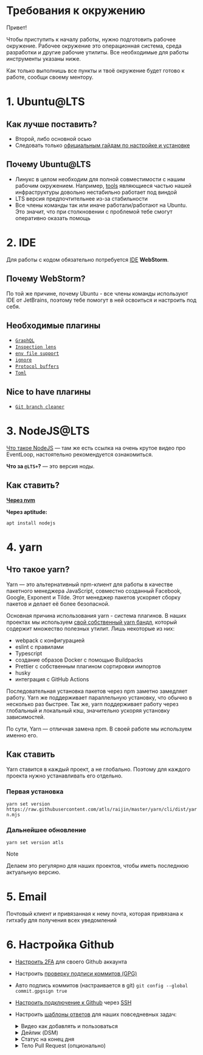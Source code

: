 # Требования к окружению

Привет!

Чтобы приступить к началу работы, нужно подготовить рабочее окружение. Рабочее окружение это операционная система, среда разработки и другие рабочие утилиты. Все необходимые для работы инструменты указаны ниже.

Как только выполнишь все пункты и твоё окружение будет готово к работе, сообщи своему ментору.

# 1. Ubuntu@LTS

## Как лучше поставить?

- Второй, либо основной осью
- Следовать только [официальным гайдам по настройке и установке](https://ubuntu.com/tutorials/install-ubuntu-desktop#1-overview)

## Почему Ubuntu@LTS

- Линукс в целом необходим для полной совместимости с нашим рабочим окружением. Например, [tools](https://github.com/atls/tools) являющиеся частью нашей инфраструктуры довольно нестабильно работает под виндой
- LTS версия предпочтительнее из-за стабильности
- Все члены команды так или иначе работали/работают на Ubuntu. Это значит, что при столкновении с проблемой тебе смогут оперативно оказать помощь

# 2. IDE

Для работы с кодом обязательно потребуется [IDE](https://ru.wikipedia.org/wiki/%D0%98%D0%BD%D1%82%D0%B5%D0%B3%D1%80%D0%B8%D1%80%D0%BE%D0%B2%D0%B0%D0%BD%D0%BD%D0%B0%D1%8F_%D1%81%D1%80%D0%B5%D0%B4%D0%B0_%D1%80%D0%B0%D0%B7%D1%80%D0%B0%D0%B1%D0%BE%D1%82%D0%BA%D0%B8) **WebStorm**.

## Почему WebStorm?

По той же причине, почему Ubuntu - все члены команды используют IDE от JetBrains, поэтому тебе помогут в ней освоиться и настроить под себя.

## Необходимые плагины

- [`GraphQL`](https://plugins.jetbrains.com/plugin/8097-graphql)
- [`Inspection lens`](https://plugins.jetbrains.com/plugin/19678-inspection-lens)
- [`env file support`](https://plugins.jetbrains.com/plugin/9525--env-files-support)
- [`ignore`](https://plugins.jetbrains.com/plugin/7495--ignore)
- [`Protocol buffers`](https://plugins.jetbrains.com/plugin/14004-protocol-buffers)
- [`Toml`](https://plugins.jetbrains.com/plugin/8195-toml)

## Nice to have плагины

- [`Git branch cleaner`](https://plugins.jetbrains.com/plugin/10059-git-branch-cleaner)

# 3. NodeJS@LTS

[Что такое NodeJS](https://habr.com/ru/post/420123/) — там же есть ссылка на очень крутое видео про EventLoop, настоятельно рекомендуется ознакомиться.

**Что за `@LTS+`?** — это версия ноды.

## Как ставить?

**[Через nvm](https://github.com/nvm-sh/nvm)**

**Через aptitude:**

`apt install nodejs`

# 4. yarn

## Что такое yarn?

Yarn — это альтернативный npm-клиент для работы в качестве пакетного менеджера JavaScript, совместно созданный Facebook, Google, Exponent и Tilde. Этот менеджер пакетов ускоряет сборку пакетов и делает её более безопасной.

Основная причина использования yarn - система плагинов. В наших проектах мы используем [свой собственный yarn бандл](https://github.com/atls/raijin), который содержит множество полезных утилит. Лишь некоторые из них: 
- webpack с конфигурацией
- eslint с правилами
- Typescript
- создание образов Docker с помощью Buildpacks
- Prettier с собственным плагином сортировки импортов
- husky
- интеграция с GitHub Actions

Последовательная установка пакетов через npm заметно замедляет работу. Yarn же поддерживает параллельную установку, что обычно в несколько раз быстрее. Так же, yarn поддерживает работу через глобальный и локальный кэш, значительно ускоряя установку зависимостей.

По сути, Yarn — отличная замена npm. В своей работе мы используем именно его.

## Как ставить

Yarn ставится в каждый проект, а не глобально. Поэтому для каждого проекта нужно устанавливать его отдельно.

### Первая установка

`yarn set version https://raw.githubusercontent.com/atls/raijin/master/yarn/cli/dist/yarn.mjs`

### Дальнейшее обновление

`yarn set version atls`

> [!NOTE]
> Делаем это регулярно для наших проектов, чтобы иметь последнюю актуальную версию.

# 5. Email

Почтовый клиент и привязанная к нему почта, которая привязана к гитхабу для получения всех уведомлений

# 6. Настройка Github

- [Настроить 2FA](https://docs.github.com/en/authentication/securing-your-account-with-two-factor-authentication-2fa) для своего Github аккаунта
- Настроить [проверку подписи коммитов (GPG)](https://docs.github.com/en/authentication/managing-commit-signature-verification)
- Авто подпись коммитов (настраивается в git) `git config --global commit.gpgsign true`
- [Настроить подключение к Github](https://docs.github.com/en/authentication/connecting-to-github-with-ssh) через [SSH](https://ru.wikipedia.org/wiki/SSH)
- Настроить [шаблоны ответов](https://docs.github.com/en/get-started/writing-on-github/working-with-saved-replies/creating-a-saved-reply) для наших повседневных задач:

  <details>
  <summary>Видео как добавлять и пользоваться</summary>

  https://github.com/user-attachments/assets/0cacace4-fd4c-43bd-94ea-2ef05878ce9c

  </details>


  <details>
  <summary>Дейлик (DSM)</summary>

  ```md
  #### Какие задачи выполнял вчера? Укажи #issues и сообщи в каком они состоянии
  - 

  #### Какие задачи будешь делать сегодня? Укажи #issues
  - 

  #### Что тебя блокирует? (Этот пункт используется когда тебя что-то блокирует)
  - 

  #### Есть ли личные дела из-за которых нужно отсутствовать на рабочем месте в течение рабочего дня? (Этот пункт используется когда дела есть)
  - 

  ```

  </details>

  <details>
  <summary>Статус на конец дня</summary>

  ```md
  #### Что сделано:
  - 

  #### Что дальше:
  - 

  #### Актуальная ветка:
  - 

  ```

  </details>

  <details>
  <summary>Тело Pull Request (опционально)</summary>

  ```md
  Closes ${задача}

  <details>
  <summary>Пруф</summary>



  </details>
  ```

  </details>

